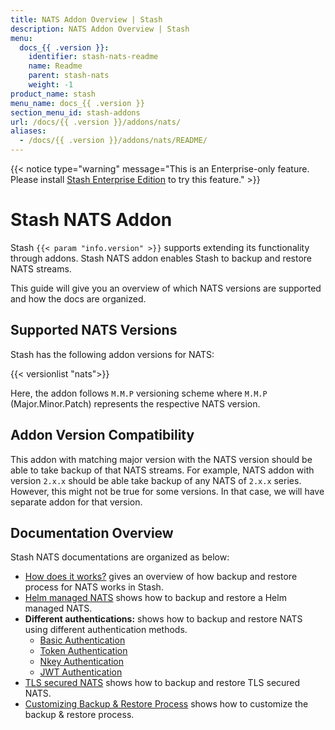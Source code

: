 ```yaml
---
title: NATS Addon Overview | Stash
description: NATS Addon Overview | Stash
menu:
  docs_{{ .version }}:
    identifier: stash-nats-readme
    name: Readme
    parent: stash-nats
    weight: -1
product_name: stash
menu_name: docs_{{ .version }}
section_menu_id: stash-addons
url: /docs/{{ .version }}/addons/nats/
aliases:
  - /docs/{{ .version }}/addons/nats/README/
---
```


{{< notice type="warning" message="This is an Enterprise-only feature. Please install [Stash Enterprise Edition](/docs/setup/install/enterprise.md) to try this feature." >}}

# Stash NATS Addon

Stash `{{< param "info.version" >}}` supports extending its functionality through addons. Stash NATS addon enables Stash to backup and restore NATS streams.

This guide will give you an overview of which NATS versions are supported and how the docs are organized.

## Supported NATS Versions

Stash has the following addon versions for NATS:

{{< versionlist "nats">}}

Here, the addon follows `M.M.P` versioning scheme where `M.M.P` (Major.Minor.Patch) represents the respective NATS version.

## Addon Version Compatibility

This addon with matching major version with the NATS version should be able to take backup of that NATS streams. For example, NATS addon with version `2.x.x` should be able take backup of any NATS of `2.x.x` series. However, this might not be true for some versions. In that case, we will have separate addon for that version.

## Documentation Overview

Stash NATS documentations are organized as below:

- [How does it works?](/docs/addons/nats/overview/index.md) gives an overview of how backup and restore process for NATS works in Stash.
- [Helm managed NATS](/docs/addons/nats/helm/index.md) shows how to backup and restore a Helm managed NATS.
- **Different authentications:** shows how to backup and restore NATS using different authentication methods.
  - [Basic Authentication](/docs/addons/nats/authentications/basic-auth/index.md)
  - [Token Authentication](/docs/addons/nats/authentications/token-auth/index.md)
  - [Nkey Authentication](/docs/addons/nats/authentications/nkey-auth/index.md)
  - [JWT Authentication](/docs/addons/nats/authentications/jwt-auth/index.md)
- [TLS secured NATS](/docs/addons/nats/tls/index.md) shows how to backup and restore TLS secured NATS.
- [Customizing Backup & Restore Process](/docs/addons/nats/customization/index.md) shows how to customize the backup & restore process.
